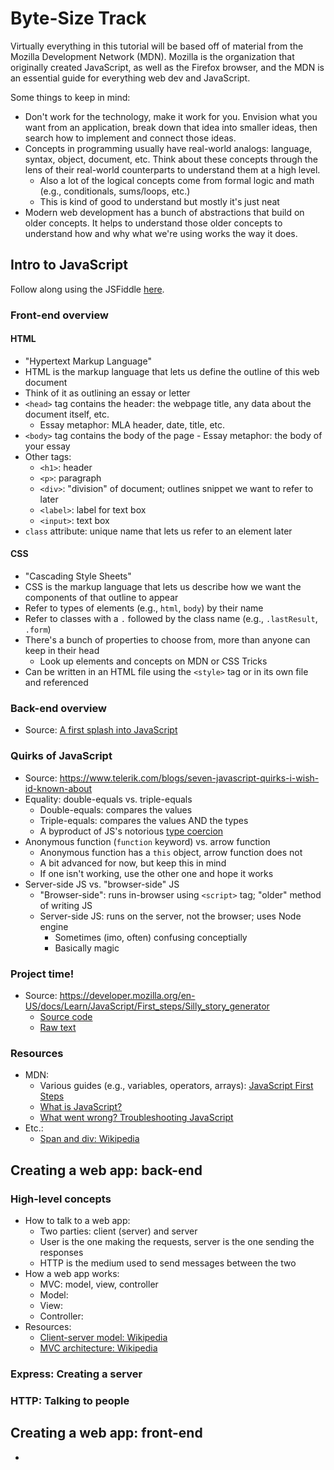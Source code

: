 # Byte-Size Track

Virtually everything in this tutorial will be based off of material from the Mozilla Development Network (MDN). Mozilla is the organization that originally created JavaScript, as well as the Firefox browser, and the MDN is an essential guide for everything web dev and JavaScript.

Some things to keep in mind:

- Don't work for the technology, make it work for you. Envision what you want from an application, break down that idea into smaller ideas, then search how to implement and connect those ideas.
- Concepts in programming usually have real-world analogs: language, syntax, object, document, etc. Think about these concepts through the lens of their real-world counterparts to understand them at a high level.
	- Also a lot of the logical concepts come from formal logic and math (e.g., conditionals, sums/loops, etc.)
	- This is kind of good to understand but mostly it's just neat
- Modern web development has a bunch of abstractions that build on older concepts. It helps to understand those older concepts to understand how and why what we're using works the way it does.

## Intro to JavaScript

Follow along using the JSFiddle [here](https://jsfiddle.net/5pb3xvn8/).

### Front-end overview

#### HTML

- "Hypertext Markup Language"
- HTML is the markup language that lets us define the outline of this web document
- Think of it as outlining an essay or letter
- `<head>` tag contains the header: the webpage title, any data about the document itself, etc.
	- Essay metaphor: MLA header, date, title, etc.
- `<body>` tag contains the body of the page
		- Essay metaphor: the body of your essay
- Other tags:
	- `<h1>`: header
	- `<p>`: paragraph
	- `<div>`: "division" of document; outlines snippet we want to refer to later
	- `<label>`: label for text box
	- `<input>`: text box
- `class` attribute: unique name that lets us refer to an element later

#### CSS

- "Cascading Style Sheets"
- CSS is the markup language that lets us describe how we want the components of that outline to appear
- Refer to types of elements (e.g., `html`, `body`) by their name
- Refer to classes with a `.` followed by the class name (e.g.,  `.lastResult`, `.form`)
- There's a bunch of properties to choose from, more than anyone can keep in their head
	- Look up elements and concepts on MDN or CSS Tricks
- Can be written in an HTML file using the `<style>` tag or in its own file and referenced

### Back-end overview

- Source: [A first splash into JavaScript](https://developer.mozilla.org/en-US/docs/Learn/JavaScript/First_steps/A_first_splash)

### Quirks of JavaScript

- Source: https://www.telerik.com/blogs/seven-javascript-quirks-i-wish-id-known-about
- Equality: double-equals vs. triple-equals
	- Double-equals: compares the values
	- Triple-equals: compares the values AND the types
	- A byproduct of JS's notorious [type coercion](https://www.freecodecamp.org/news/js-type-coercion-explained-27ba3d9a2839/)
- Anonymous function (`function` keyword) vs. arrow function
	- Anonymous function has a `this` object, arrow function does not
	- A bit advanced for now, but keep this in mind
	- If one isn't working, use the other one and hope it works
- Server-side JS vs. "browser-side" JS
	- "Browser-side": runs in-browser using `<script>` tag; "older" method of writing JS
	- Server-side JS: runs on the server, not the browser; uses Node engine
		- Sometimes (imo, often) confusing conceptially
		- Basically magic

### Project time!

- Source: https://developer.mozilla.org/en-US/docs/Learn/JavaScript/First_steps/Silly_story_generator
	- [Source code](https://jsfiddle.net/wmb3217r/)
	- [Raw text](https://raw.githubusercontent.com/mdn/learning-area/master/javascript/introduction-to-js-1/assessment-start/raw-text.txt)

### Resources

- MDN:
	- Various guides (e.g., variables, operators, arrays): [JavaScript First Steps](https://developer.mozilla.org/en-US/docs/Learn/JavaScript/First_steps)
	- [What is JavaScript?](https://developer.mozilla.org/en-US/docs/Learn/JavaScript/First_steps/What_is_JavaScript)
	- [What went wrong? Troubleshooting JavaScript](https://developer.mozilla.org/en-US/docs/Learn/JavaScript/First_steps/What_went_wrong)
- Etc.:
	- [Span and div: Wikipedia](https://en.wikipedia.org/wiki/Span_and_div)

## Creating a web app: back-end

### High-level concepts

- How to talk to a web app:
	- Two parties: client (server) and server
	- User is the one making the requests, server is the one sending the responses
	- HTTP is the medium used to send messages between the two
- How a web app works:
	- MVC: model, view, controller
	- Model:
	- View:
	- Controller:
- Resources:
	- [Client-server model: Wikipedia](https://en.wikipedia.org/wiki/Client%E2%80%93server_model)
	- [MVC architecture: Wikipedia](https://en.wikipedia.org/wiki/Model%E2%80%93view%E2%80%93controller)

### Express: Creating a server



### HTTP: Talking to people



## Creating a web app: front-end

- 

